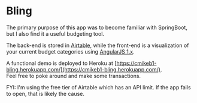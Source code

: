 # Bling

The primary purpose of this app was to become familiar with SpringBoot, but I also find 
it a useful budgeting tool.

The back-end is stored in [Airtable](https://airtable.com), while the front-end is a visualization
 of your current budget categories using [AngularJS 1.x](https://angularjs.org/).
 

A functional demo is deployed to Heroku at [https://cmikeb1-bling.herokuapp.com/](https://cmikeb1-bling.herokuapp.com/).  
Feel free to poke around and make some transactions.

FYI: I'm using the free tier of Airtable which has an API limit. If the app fails to open, that is 
likely the cause.
